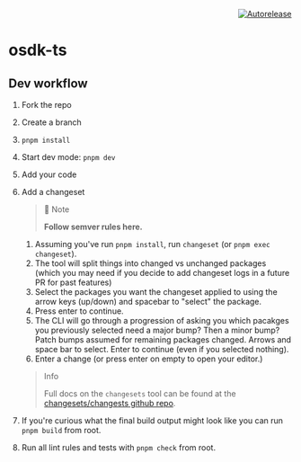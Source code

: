 <p align="right">
<a href="https://autorelease.general.dmz.palantir.tech/palantir/osdk-ts"><img src="https://img.shields.io/badge/Perform%20an-Autorelease-success.svg" alt="Autorelease"></a>
</p>

# osdk-ts

## Dev workflow

1. Fork the repo
2. Create a branch
3. `pnpm install`
4. Start dev mode: `pnpm dev`
5. Add your code
6. Add a changeset

   > 📘 Note
   >
   > **Follow semver rules here.**

   1. Assuming you've run `pnpm install`, run `changeset` (or `pnpm exec changeset`).
   2. The tool will split things into changed vs unchanged packages (which you may need if you decide to add changeset logs in a future PR for past features)
   3. Select the packages you want the changeset applied to using the arrow keys (up/down) and spacebar to "select" the package.
   4. Press enter to continue.
   5. The CLI will go through a progression of asking you which pacakges you previously selected need a major bump? Then a minor bump? Patch bumps assumed for remaining packages changed. Arrows and space bar to select. Enter to continue (even if you selected nothing).
   6. Enter a change (or press enter on empty to open your editor.)

   > Info
   >
   > Full docs on the `changesets` tool can be found at the [changesets/changests github repo](https://github.com/changesets/changesets).

7. If you're curious what the final build output might look like you can run `pnpm build` from root.
8. Run all lint rules and tests with `pnpm check` from root.
